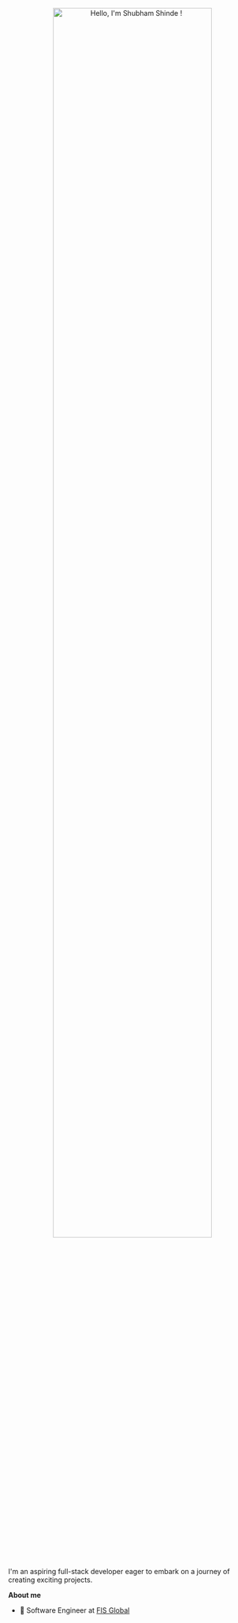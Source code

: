 
<p align="center"><a href="https://shinde.nl"><img width="80%" alt="Hello, I'm Shubham Shinde !" src="./white.png" /></a></p>

<br />

I'm an aspiring full-stack developer eager to embark on a journey of creating exciting projects.

**About me**

- 💼 Software Engineer at [FIS Global](https://www.fisglobal.com/en)
